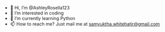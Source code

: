 - 👋 Hi, I’m @AshleyRosella123
- 👀 I’m interested in coding
- 🌱 I’m currently learning Python
- 📫 How to reach me? Just mail me at samyuktha.whitehatjr@gmail.com

<!---
AshleyRosella123/AshleyRosella123 is a ✨ special ✨ repository because its `README.md` (this file) appears on your GitHub profile.
You can click the Preview link to take a look at your changes.
--->
